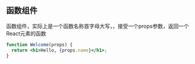 
## 函数组件
函数组件，实际上是一个函数名称首字母大写，，接受一个props参数，返回一个React元素的函数

```jsx
function Welcome(props) {
  return <h1>Hello, {props.name}</h1>;
}
```